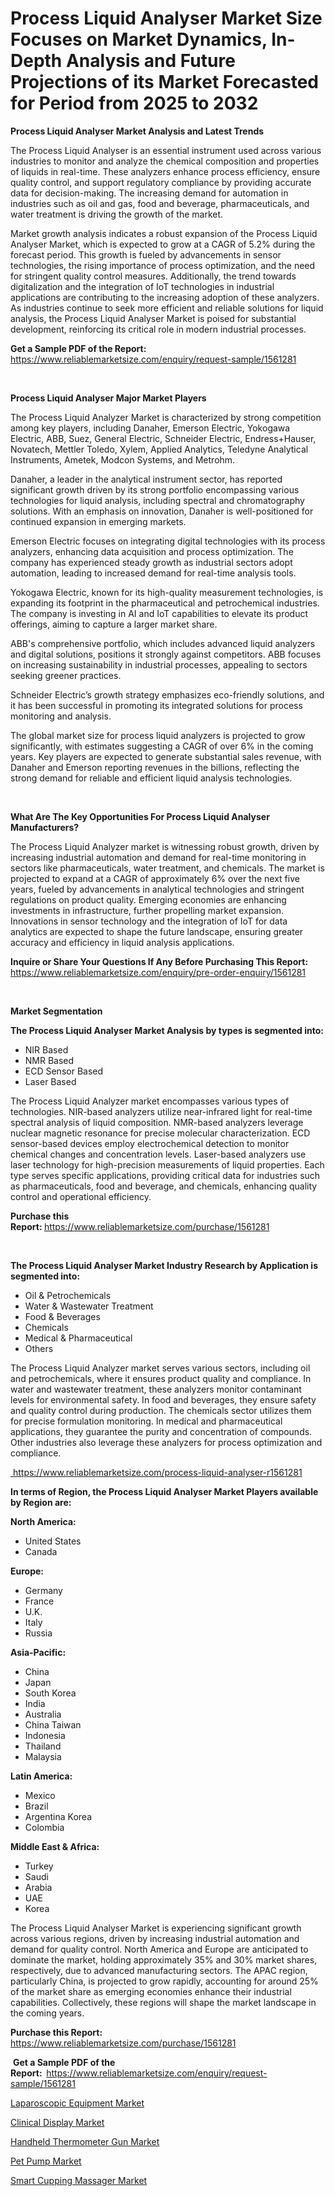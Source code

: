 <p><h1>Process Liquid Analyser Market Size Focuses on Market Dynamics, In-Depth Analysis and Future Projections of its Market Forecasted for Period from 2025 to 2032</h1></p><p><strong>Process Liquid Analyser Market Analysis and Latest Trends</strong></p>
<p><p>The Process Liquid Analyser is an essential instrument used across various industries to monitor and analyze the chemical composition and properties of liquids in real-time. These analyzers enhance process efficiency, ensure quality control, and support regulatory compliance by providing accurate data for decision-making. The increasing demand for automation in industries such as oil and gas, food and beverage, pharmaceuticals, and water treatment is driving the growth of the market.</p><p>Market growth analysis indicates a robust expansion of the Process Liquid Analyser Market, which is expected to grow at a CAGR of 5.2% during the forecast period. This growth is fueled by advancements in sensor technologies, the rising importance of process optimization, and the need for stringent quality control measures. Additionally, the trend towards digitalization and the integration of IoT technologies in industrial applications are contributing to the increasing adoption of these analyzers. As industries continue to seek more efficient and reliable solutions for liquid analysis, the Process Liquid Analyser Market is poised for substantial development, reinforcing its critical role in modern industrial processes.</p></p>
<p><strong>Get a Sample PDF of the Report:&nbsp;</strong> <a href="https://www.reliablemarketsize.com/enquiry/request-sample/1561281?utm_campaign=2470&utm_medium=2&utm_source=Github&utm_content=ia&utm_term=08042025&utm_id=process-liquid-analyser">https://www.reliablemarketsize.com/enquiry/request-sample/1561281</a></p>
<p>&nbsp;</p>
<p><strong>Process Liquid Analyser Major Market Players</strong></p>
<p><p>The Process Liquid Analyzer Market is characterized by strong competition among key players, including Danaher, Emerson Electric, Yokogawa Electric, ABB, Suez, General Electric, Schneider Electric, Endress+Hauser, Novatech, Mettler Toledo, Xylem, Applied Analytics, Teledyne Analytical Instruments, Ametek, Modcon Systems, and Metrohm. </p><p>Danaher, a leader in the analytical instrument sector, has reported significant growth driven by its strong portfolio encompassing various technologies for liquid analysis, including spectral and chromatography solutions. With an emphasis on innovation, Danaher is well-positioned for continued expansion in emerging markets.</p><p>Emerson Electric focuses on integrating digital technologies with its process analyzers, enhancing data acquisition and process optimization. The company has experienced steady growth as industrial sectors adopt automation, leading to increased demand for real-time analysis tools. </p><p>Yokogawa Electric, known for its high-quality measurement technologies, is expanding its footprint in the pharmaceutical and petrochemical industries. The company is investing in AI and IoT capabilities to elevate its product offerings, aiming to capture a larger market share.</p><p>ABB's comprehensive portfolio, which includes advanced liquid analyzers and digital solutions, positions it strongly against competitors. ABB focuses on increasing sustainability in industrial processes, appealing to sectors seeking greener practices. </p><p>Schneider Electric’s growth strategy emphasizes eco-friendly solutions, and it has been successful in promoting its integrated solutions for process monitoring and analysis.</p><p>The global market size for process liquid analyzers is projected to grow significantly, with estimates suggesting a CAGR of over 6% in the coming years. Key players are expected to generate substantial sales revenue, with Danaher and Emerson reporting revenues in the billions, reflecting the strong demand for reliable and efficient liquid analysis technologies.</p></p>
<p>&nbsp;</p>
<p><strong>What Are The Key Opportunities For Process Liquid Analyser Manufacturers?</strong></p>
<p><p>The Process Liquid Analyzer market is witnessing robust growth, driven by increasing industrial automation and demand for real-time monitoring in sectors like pharmaceuticals, water treatment, and chemicals. The market is projected to expand at a CAGR of approximately 6% over the next five years, fueled by advancements in analytical technologies and stringent regulations on product quality. Emerging economies are enhancing investments in infrastructure, further propelling market expansion. Innovations in sensor technology and the integration of IoT for data analytics are expected to shape the future landscape, ensuring greater accuracy and efficiency in liquid analysis applications.</p></p>
<p><strong>Inquire or Share Your Questions If Any Before Purchasing This Report:</strong> <a href="https://www.reliablemarketsize.com/enquiry/pre-order-enquiry/1561281?utm_campaign=2470&utm_medium=2&utm_source=Github&utm_content=ia&utm_term=08042025&utm_id=process-liquid-analyser">https://www.reliablemarketsize.com/enquiry/pre-order-enquiry/1561281</a></p>
<p>&nbsp;</p>
<p><strong>Market Segmentation</strong></p>
<p><strong>The Process Liquid Analyser Market Analysis by types is segmented into:</strong></p>
<p><ul><li>NIR Based</li><li>NMR Based</li><li>ECD Sensor Based</li><li>Laser Based</li></ul></p>
<p><p>The Process Liquid Analyzer market encompasses various types of technologies. NIR-based analyzers utilize near-infrared light for real-time spectral analysis of liquid composition. NMR-based analyzers leverage nuclear magnetic resonance for precise molecular characterization. ECD sensor-based devices employ electrochemical detection to monitor chemical changes and concentration levels. Laser-based analyzers use laser technology for high-precision measurements of liquid properties. Each type serves specific applications, providing critical data for industries such as pharmaceuticals, food and beverage, and chemicals, enhancing quality control and operational efficiency.</p></p>
<p><strong>Purchase this Report:&nbsp;</strong><a href="https://www.reliablemarketsize.com/purchase/1561281?utm_campaign=2470&utm_medium=2&utm_source=Github&utm_content=ia&utm_term=08042025&utm_id=process-liquid-analyser">https://www.reliablemarketsize.com/purchase/1561281</a></p>
<p>&nbsp;</p>
<p><strong>The Process Liquid Analyser Market Industry Research by Application is segmented into:</strong></p>
<p><ul><li>Oil & Petrochemicals</li><li>Water & Wastewater Treatment</li><li>Food & Beverages</li><li>Chemicals</li><li>Medical & Pharmaceutical</li><li>Others</li></ul></p>
<p><p>The Process Liquid Analyzer market serves various sectors, including oil and petrochemicals, where it ensures product quality and compliance. In water and wastewater treatment, these analyzers monitor contaminant levels for environmental safety. In food and beverages, they ensure safety and quality control during production. The chemicals sector utilizes them for precise formulation monitoring. In medical and pharmaceutical applications, they guarantee the purity and concentration of compounds. Other industries also leverage these analyzers for process optimization and compliance.</p></p>
<p><a href="https://www.reliablemarketsize.com/process-liquid-analyser-r1561281?utm_campaign=2470&utm_medium=2&utm_source=Github&utm_content=ia&utm_term=08042025&utm_id=process-liquid-analyser">&nbsp;https://www.reliablemarketsize.com/process-liquid-analyser-r1561281</a></p>
<p><strong>In terms of Region, the Process Liquid Analyser Market Players available by Region are:</strong></p>
<p>
    <p> <strong> North America: </strong>
        <ul>
            <li>United States</li>
            <li>Canada</li>
        </ul>
        </p> 
    <p> <strong> Europe: </strong>
        <ul>
            <li>Germany</li>
            <li>France</li>
            <li>U.K.</li>
            <li>Italy</li>
            <li>Russia</li>
        </ul>
        </p> 
    <p> <strong> Asia-Pacific: </strong>
        <ul>
            <li>China</li>
            <li>Japan</li>
            <li>South Korea</li>
            <li>India</li>
            <li>Australia</li>
            <li>China Taiwan</li>
            <li>Indonesia</li>
            <li>Thailand</li>
            <li>Malaysia</li>
        </ul>
        </p> 
    <p> <strong> Latin America: </strong>
        <ul>
            <li>Mexico</li>
            <li>Brazil</li>
            <li>Argentina Korea</li>
            <li>Colombia</li>
        </ul>
        </p> 
    <p> <strong> Middle East & Africa: </strong>
        <ul>
            <li>Turkey</li>
            <li>Saudi</li>
            <li>Arabia</li>
            <li>UAE</li>
            <li>Korea</li>
        </ul>
    </p>
    </p>
<p><p>The Process Liquid Analyser Market is experiencing significant growth across various regions, driven by increasing industrial automation and demand for quality control. North America and Europe are anticipated to dominate the market, holding approximately 35% and 30% market shares, respectively, due to advanced manufacturing sectors. The APAC region, particularly China, is projected to grow rapidly, accounting for around 25% of the market share as emerging economies enhance their industrial capabilities. Collectively, these regions will shape the market landscape in the coming years.</p></p>
<p><strong>Purchase this Report: </strong><a href="https://www.reliablemarketsize.com/purchase/1561281?utm_campaign=2470&utm_medium=2&utm_source=Github&utm_content=ia&utm_term=08042025&utm_id=process-liquid-analyser">https://www.reliablemarketsize.com/purchase/1561281</a></p>
<p>&nbsp;<strong>Get a Sample PDF of the Report:&nbsp;&nbsp;</strong><a href="https://www.reliablemarketsize.com/enquiry/request-sample/1561281?utm_campaign=2470&utm_medium=2&utm_source=Github&utm_content=ia&utm_term=08042025&utm_id=process-liquid-analyser">https://www.reliablemarketsize.com/enquiry/request-sample/1561281</a></p>
<p><strong></strong></p>
<p><p><a href="https://www.linkedin.com/pulse/aligning-strategies-laparoscopic-equipment-market-insights-bybjc?utm_campaign=2470&utm_medium=2&utm_source=Github&utm_content=ia&utm_term=08042025&utm_id=process-liquid-analyser">Laparoscopic Equipment Market</a></p><p><a href="https://www.linkedin.com/pulse/comprehensive-analysis-global-clinical-display-market-lumkc?utm_campaign=2470&utm_medium=2&utm_source=Github&utm_content=ia&utm_term=08042025&utm_id=process-liquid-analyser">Clinical Display Market</a></p><p><a href="https://www.linkedin.com/pulse/handheld-thermometer-gun-market-report-marketanalysis-betterdecision-making-i2dye?utm_campaign=2470&utm_medium=2&utm_source=Github&utm_content=ia&utm_term=08042025&utm_id=process-liquid-analyser">Handheld Thermometer Gun Market</a></p><p><a href="https://www.linkedin.com/pulse/pet-pump-market-expected-grow-48-cagr-from-2025-2032-emphasis-cf4sc?utm_campaign=2470&utm_medium=2&utm_source=Github&utm_content=ia&utm_term=08042025&utm_id=process-liquid-analyser">Pet Pump Market</a></p><p><a href="https://www.linkedin.com/pulse/smart-cupping-massager-market-size-global-industry-analysis-xsldc?utm_campaign=2470&utm_medium=2&utm_source=Github&utm_content=ia&utm_term=08042025&utm_id=process-liquid-analyser">Smart Cupping Massager Market</a></p></p>